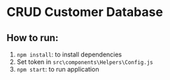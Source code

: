 ﻿# CRUD Customer Database
 
 ## How to run:
1. `npm install`: to install dependencies
2. Set token in `src\components\Helpers\Config.js`
2. `npm start`: to run application
 
